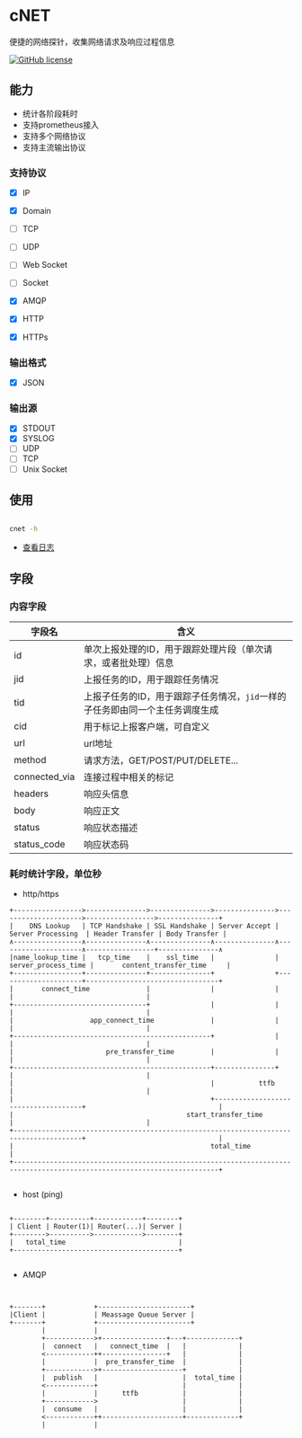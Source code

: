 # cNET

便捷的网络探针，收集网络请求及响应过程信息

[![GitHub license](https://img.shields.io/github/license/tomhjx/netcat.svg?style=popout-square)](https://github.com/tomhjx/netcat/blob/main/LICENSE)

## 能力

* 统计各阶段耗时
* 支持prometheus接入
* 支持多个网络协议
* 支持主流输出协议


### 支持协议

* [x] IP
* [x] Domain
* [ ] TCP
* [ ] UDP
* [ ] Web Socket
* [ ] Socket
* [x] AMQP
* [x] HTTP
* [x] HTTPs


### 输出格式

* [x] JSON

### 输出源
* [x] STDOUT
* [x] SYSLOG
* [ ] UDP
* [ ] TCP
* [ ] Unix Socket

## 使用

```bash

cnet -h

```

* [查看日志](./doc/logging.md)


## 字段

### 内容字段

字段名           | 含义
----------------|-----
id              | 单次上报处理的ID，用于跟踪处理片段（单次请求，或者批处理）信息
jid             | 上报任务的ID，用于跟踪任务情况
tid             | 上报子任务的ID，用于跟踪子任务情况，`jid`一样的子任务即由同一个主任务调度生成
cid             | 用于标记上报客户端，可自定义
url             | url地址
method          | 请求方法，GET/POST/PUT/DELETE...
connected_via   | 连接过程中相关的标记
headers         | 响应头信息
body            | 响应正文
status          | 响应状态描述
status_code     | 响应状态码 



### 耗时统计字段，单位秒

* http/https

```
+----------------->--------------->--------------->--------------->--------------------->----------------->---------------+
|    DNS Lookup   | TCP Handshake | SSL Handshake | Server Accept |  Server Processing  | Header Transfer | Body Transfer |
∧-----------------∧---------------∧---------------∧---------------∧---------------------∧-----------------+---------------∧
|name_lookup_time |   tcp_time    |    ssl_time   |               | server_process_time |       content_transfer_time     |
+-----------------+---------------+---------------+               +---------------------+---------------------------------+
|       connect_time              |               |               |                     |                                 |
+---------------------------------+               |               |                     |                                 |
|                   app_connect_time              |               |                     |                                 |
+-------------------------------------------------+               |                     |                                 |
|                       pre_transfer_time         |               |                     |                                 |
+-------------------------------------------------+---------------+                     |                                 |
|                                                 |           ttfb                      |                                 |
|                                                 +-------------------------------------+                                 |
|                                           start_transfer_time                         |                                 |
+---------------------------------------------------------------------------------------+                                 |
|                                                 total_time                                                              |
+-------------------------------------------------------------------------------------------------------------------------+


```

* host (ping)

```

+--------+----------+------------+--------+
| Client | Router(1)| Router(...)| Server |
+-------->---------->------------>--------+
|   total_time                            |
+-----------------------------------------+


```

* AMQP

```


+-------+            +-----------------------+
|Client |            | Meassage Queue Server |
+-------+            +-----------------------+
        |            |
        +------------>+----------------+---+-------------+
        |  connect   |   connect_time  |   |             |
        <------------++----------------+   |             |
        |            |  pre_transfer_time  |             |
        +------------>+--------------------+             |
        |  publish   |                     |  total_time |
        <------------+                     |             |
        |            |      ttfb           |             |
        +------------>                     |             |
        |  consume   |                     |             |
        <------------++--------------------+-------------+
        |            |


```